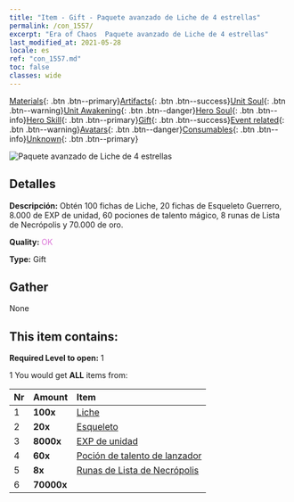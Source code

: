 ```yaml
---
title: "Item - Gift - Paquete avanzado de Liche de 4 estrellas"
permalink: /con_1557/
excerpt: "Era of Chaos  Paquete avanzado de Liche de 4 estrellas"
last_modified_at: 2021-05-28
locale: es
ref: "con_1557.md"
toc: false
classes: wide
---
```

 [Materials](/ItemsES/){: .btn .btn--primary}[Artifacts](/ItemsES/Artifacts/){: .btn .btn--success}[Unit Soul](/ItemsES/UnitSoul/){: .btn .btn--warning}[Unit Awakening](/ItemsES/UnitAwakening/){: .btn .btn--danger}[Hero Soul](/ItemsES/HeroSoul/){: .btn .btn--info}[Hero Skill](/ItemsES/HeroSkill/){: .btn .btn--primary}[Gift](/ItemsES/Gift/){: .btn .btn--success}[Event related](/ItemsES/Events/){: .btn .btn--warning}[Avatars](/ItemsES/Avatars/){: .btn .btn--danger}[Consumables](/ItemsES/Consumables/){: .btn .btn--info}[Unknown](/ItemsES/Unknown/){: .btn .btn--primary}

 ![Paquete avanzado de Liche de 4 estrellas](/images/t/i_907167.png)

## Detalles
 **Descripción:** Obtén 100 fichas de Liche, 20 fichas de Esqueleto Guerrero, 8.000 de EXP de unidad, 60 pociones de talento mágico, 8 runas de Lista de Necrópolis y 70.000 de oro.

 **Quality:** <span style="color: #DA70D6">OK</span>

 **Type:** Gift

## Gather

  None

## This item contains:

 **Required Level to open:** 1

 1 You would get **ALL** items  from:

  | Nr | Amount |     Item    |
  |:---|:-------|:------------|
  | 1 |  **100x** | [Liche](/ItemsES/unt_212/) |  | 
  | 2 |  **20x** | [Esqueleto](/ItemsES/unt_208/) |  | 
  | 3 |  **8000x** | [EXP de unidad](/ItemsES/con_902/) |  | 
  | 4 |  **60x** | [Poción de talento de lanzador](/ItemsES/con_790/) |  | 
  | 5 |  **8x** | [Runas de Lista de Necrópolis](/ItemsES/con_755/) |  | 
  | 6 |  **70000x** | <i class="fas fa-coins"/> |  | 
